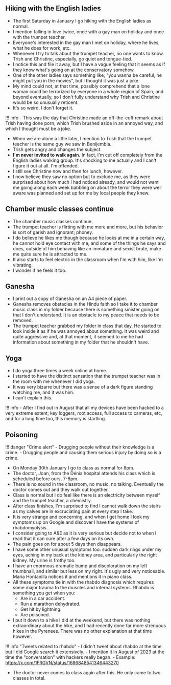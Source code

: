 

## Hiking with the English ladies

- The first Saturday in January I go hiking with the English ladies as normal.
- I mention falling in love twice, once with a gay man on holiday and once with the trumpet teacher. 
- Everyone's interested in the gay man I met on holiday, where he lives, what he does for work, etc.
- Whenever I try to talk about the trumpet teacher, no one wants to know. Trish and Christine, especially, go quiet and tongue-tied.
- I notice this and file it away, but I have a vague feeling that it seems as if they know what's going on at the conservatory somehow.
- One of the other ladies says something like; "you wanna be careful, he might put you in the movies", but I thought it was just a joke.
- My mind could not, at that time, possibly comprehend that a lone woman could be terrorized by everyone in a whole region of Spain, and beyond eventually, so I don't fully understand why Trish and Christine would be so unusually reticent.
- It's so weird, I don't forget it.

!!! info
    - This was the day that Christine made an off-the-cuff remark about Trish having done porn, which Trish brushed aside in an annoyed way, and which I thought must be a joke.

- When we are alone a little later, I mention to Trish that the trumpet teacher is the same guy we saw in Benijembla.
- Trish gets angry and changes the subject.
- **I'm never invited to walk again.** In fact, I'm cut off completely from the English ladies walking group. It's shocking to me actually and I can't figure it out at all. I'm offended.
- I still see Christine now and then for lunch, however.
- I now believe they saw no option but to exclude me, as they were surprised about how much I had noticed already, and would not want me going along each week babbling on about the terror they were well aware was planned and set up for me by local people they knew.

## Chamber music classes continue

- The chamber music classes continue.
- The trumpet teacher is flirting with me more and more, but his behavior is sort of garish and ignorant; phoney.
- I do believe he likes me though because he looks at me in a certain way, he cannot hold eye contact with me, and some of the things he says and does, outside of him behaving like an immature and sexist brute, make me quite sure he is attracted to me.
- It also starts to feel electric in the classroom when I'm with him, like I'm vibrating.
- I wonder if he feels it too.

## Ganesha

- I print out a copy of Ganesha on an A4 piece of paper.
- Ganesha removes obstacles in the Hindu faith so I take it to chamber music class in my folder because there is something sinister going on that I don't understand. It is an obstacle to my peace that needs to be removed.
- The trumpet teacher grabbed my folder in class that day. He started to look inside it as if he was annoyed about something. It was weird and quite aggressive and, at that moment, it seemed to me he had information about something in my folder that he shouldn't have.

## Yoga

- I do yoga three times a week online at home.
- I started to have the distinct sensation that the trumpet teacher was in the room with me whenever I did yoga.
- It was very bizarre but there was a sense of a dark figure standing watching me, and it was him.
- I can't explain this.

!!! info
    - After I find out in August that all my devices have been hacked to a very extreme extent; key loggers, root access, full access to cameras, etc, and for a long time too, this memory is startling.

## Poisoning

!!! danger "Crime alert"
    - Drugging people without their knowledge is a crime.
    - Drugging people and causing them serious injury by doing so is a crime.

- On Monday 30th January I go to class as normal for 8pm.
- The doctor, Joan, from the Dénia hospital attends his class which is scheduled before ours, 7-8pm.
- There is no sound in the classroom, no music, no talking. Eventually the doctor comes out and they walk out together.
- Class is normal but I do feel like there is an electricity between myself and the trumpet teacher, a chemistry.
- After class finishes, I'm surprised to find I cannot walk down the stairs as my calves are in excruciating pain at every step I take.
- It is very strange and concerning, and when I get home I look my symptoms up on Google and discover I have the systems of rhabdomyolysis. 
- I consider going to A&E as it is very serious but decide not to when I read that it can cure after a few days on its own.
- The pain goes on for about 5 days then disappears.
- I have some other unusual symptoms too: sudden dark rings under my eyes, aching in my back at the kidney area, and particularly the right kidney. My urine is frothy too.
- I have an enormous dramatic bump and discoloration on my left thumbnail, and similar but less on my right. It's ugly and very noticeable. Maria Hontanilla notices it and mentions it in piano class.
- All these symptoms tie in with the rhabdo diagnosis which requires some major trauma to the muscles and internal systems. Rhabdo is something you get when you:
    - Are in a car accident.
    - Run a marathon dehydrated.
    - Get hit by lightning.
    - Are poisoned.
- I put it down to a hike I did at the weekend, but there was nothing extraordinary about the hike, and I had recently done far more strenuous hikes in the Pyrenees. There was no other explanation at that time however.

!!! info "Tweets related to rhabdo"
    - I didn't tweet about rhabdo at the time but I did Google search it extensively.
    - I mention it in August of 2023 at the time the "conversation" with hackers really began.
    - Example: https://x.com/1FRGVN/status/1686848541346443270

- The doctor never comes to class again after this. He only came to two classes in total. 